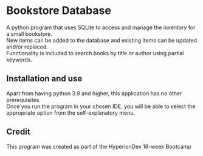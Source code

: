 # Bookstore Database

A python program that uses SQLite to access and manage the inventory for a small bookstore.\
New items can be added to the database and existing items can be updated and/or replaced.\
Functionality is included to search books by title or author using partial keywords.

## Installation and use

Apart from having python 3.9 and higher, this application has no other prerequisites.\
Once you run the program in your chosen IDE, you will be able to select the appropriate option from the self-explanatory menu.

## Credit

This program was created as part of the HyperionDev 16-week Bootcamp
